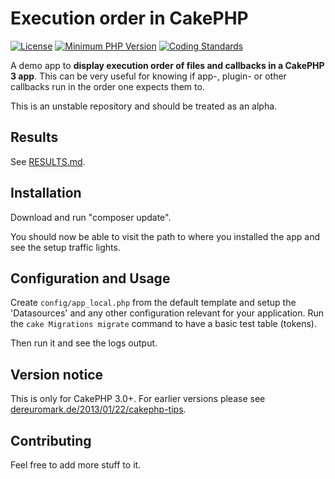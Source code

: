 # Execution order in CakePHP
[![License](https://poser.pugx.org/cakephp/app/license.svg)](https://packagist.org/packages/cakephp/app)
[![Minimum PHP Version](http://img.shields.io/badge/php-%3E%3D%205.4-8892BF.svg)](https://php.net/)
[![Coding Standards](https://img.shields.io/badge/cs-PSR--2--R-yellow.svg)](https://github.com/php-fig-rectified/fig-rectified-standards)

A demo app to **display execution order of files and callbacks in a CakePHP 3 app**.
This can be very useful for knowing if app-, plugin- or other callbacks run in the
order one expects them to.

This is an unstable repository and should be treated as an alpha.

## Results

See [RESULTS.md](RESULTS.md).

## Installation

Download and run "composer update".

You should now be able to visit the path to where you installed the app and see
the setup traffic lights.

## Configuration and Usage

Create `config/app_local.php` from the default template and setup the 'Datasources' and any other
configuration relevant for your application.
Run the `cake Migrations migrate` command to have a basic test table (tokens).

Then run it and see the logs output.

## Version notice
This is only for CakePHP 3.0+. For earlier versions please see [dereuromark.de/2013/01/22/cakephp-tips](http://www.dereuromark.de/2013/01/22/cakephp-tips/#dispatcher-execution-order).

## Contributing

Feel free to add more stuff to it.

